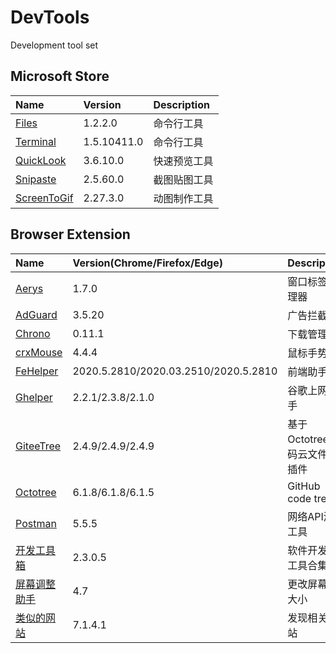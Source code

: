 # DevTools

Development tool set

## Microsoft Store

| Name                                                                  | Version     | Description  |
| :-------------------------------------------------------------------- | :---------- | :----------- |
| [Files](https://www.microsoft.com/store/productId/9NGHP3DX8HDX)       | 1.2.2.0     | 命令行工具   |
| [Terminal](https://www.microsoft.com/store/productId/9N0DX20HK701)    | 1.5.10411.0 | 命令行工具   |
| [QuickLook](https://www.microsoft.com/store/productId/9NV4BS3L1H4S)   | 3.6.10.0    | 快速预览工具 |
| [Snipaste](https://www.microsoft.com/store/productId/9P1WXPKB68KX)    | 2.5.60.0    | 截图贴图工具 |
| [ScreenToGif](https://www.microsoft.com/store/productId/9N3SQK8PDS8G) | 2.27.3.0    | 动图制作工具 |

## Browser Extension

| Name                                                                         | Version(Chrome/Firefox/Edge)         | Description                  |
| :--------------------------------------------------------------------------- | :----------------------------------- | :--------------------------- |
| [Aerys](http://#/)                                                           | 1.7.0                                | 窗口标签管理器               |
| [AdGuard](https://adguard.com/zh_cn/adguard-browser-extension/overview.html) | 3.5.20                               | 广告拦截器                   |
| [Chrono](https://www.chronodownloader.net/)                                  | 0.11.1                               | 下载管理器                   |
| [crxMouse](https://crxmouse.com/zh-hans/)                                    | 4.4.4                                | 鼠标手势                     |
| [FeHelper](https://www.baidufe.com/fehelper)                                 | 2020.5.2810/2020.03.2510/2020.5.2810 | 前端助手                     |
| [Ghelper](http://googlehelper.net)                                           | 2.2.1/2.3.8/2.1.0                    | 谷歌上网助手                 |
| [GiteeTree](https://gitee.com/oschina/GitCodeTree)                           | 2.4.9/2.4.9/2.4.9                    | 基于Octotree的码云文件树插件 |
| [Octotree](https://www.octotree.io/)                                         | 6.1.8/6.1.8/6.1.5                    | GitHub code tree             |
| [Postman](https://www.postman.com/downloads/)                                | 5.5.5                                | 网络API测试工具              |
| [开发工具箱](https://www.box3.cn/)                                           | 2.3.0.5                              | 软件开发小工具合集           |
| [屏幕调整助手](http://#/)                                                    | 4.7                                  | 更改屏幕的大小               |
| [类似的网站](https://www.similarsites.com/)                                  | 7.1.4.1                              | 发现相关网站                 |
